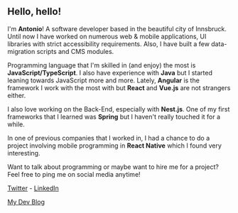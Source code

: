 ## Hello, hello!

I'm **Antonio**! A software developer based in the beautiful city of Innsbruck.
Until now I have worked on numerous web & mobile applications, UI libraries with strict accessibility requirements. Also, I have built a few data-migration scripts and CMS modules. 

Programming language that I'm skilled in (and enjoy) the most is **JavaScript/TypeScript**. I also have experience with **Java** but I started leaning towards JavaScript more and more. 
Lately, **Angular** is the framework I work with the most with but **React** and **Vue.js** are not strangers either.

I also love working on the Back-End, especially with **Nest.js**. One of my first frameworks that I learned was **Spring** but I haven't really touched it for a while.

In one of previous companies that I worked in, I had a chance to do a project involving mobile programming in **React Native** which I found very interesting.

Want to talk about programming or maybe want to hire me for a project?
Feel free to ping me on social media anytime!

[Twitter](https://twitter.com/antoniopkvc) - [LinkedIn](https://www.linkedin.com/in/antoniopekeljevic/)

[My Dev Blog](https://blog.antoniopk.com)
